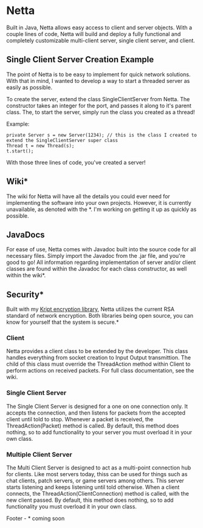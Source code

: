 # Netta

Built in Java, Netta allows easy access to client and server objects. With a couple lines of code, Netta will build and deploy a fully functional and completely customizable multi-client server, single client server, and client.

## Single Client Server Creation Example
The point of Netta is to be easy to implement for quick network solutions. With that in mind, I wanted to develop a way to start a threaded server as easily as possible.

To create the server, extend the class SingleClientServer from Netta. The constructor takes an integer for the port, and passes it along to it's parent class. The, to start the server, simply run the class you created as a thread!

Example:
```
private Server s = new Server(1234); // this is the class I created to extend the SingleClientServer super class
Thread t = new Thread(s);
t.start();
```

With those three lines of code, you've created a server!

## Wiki*
The wiki for Netta will have all the details you could ever need for implementing the software into your own projects. However, it is currently unavailable, as denoted with the *. I'm working on getting it up as quickly as possible.

## JavaDocs
For ease of use, Netta comes with Javadoc built into the source code for all necessary files. Simply import the Javadoc from the .jar file, and you're good to go! All information regarding implementation of server and/or client classes are found within the Javadoc for each class constructor, as well within the wiki*.

## Security*
Built with my [Kript encryption library](https://github.com/PulsePanda/Kript), Netta utilizes the current RSA standard of network encryption. Both libraries being open source, you can know for yourself that the system is secure.*

### Client
Netta provides a client class to be extended by the developer. This class handles everything from socket creation to Input Output
transmittion. The child of this class must override the ThreadAction method within Client to perform actions on received packets. 
For full class documentation, see the wiki.

### Single Client Server
The Single Client Server is designed for a one on one connection only. It accepts the connection, and then listens for packets from the accepted client until told to stop. Whenever a packet is received, the ThreadAction(Packet) method is called. By default, this method does nothing, so to add functionality to your server you must overload it in your own class.

### Multiple Client Server
The Multi Client Server is designed to act as a multi-point connection hub for clients. Like most servers today, thiss can be used for things such as chat clients, patch servers, or game servers among others. This server starts listening and keeps listening until told otherwise. When a client connects, the ThreadAction(ClientConnection) method is called, with the new client passed. By default, this method does nothing, so to add functionality you must overload it in your own class.
  
  
Footer - * coming soon
